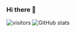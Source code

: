 ### Hi there 👋

![visitors](https://visitor-badge.glitch.me/badge?page_id=yrz1994)
![GitHub stats](https://github-readme-stats.vercel.app/api?username=yrz1994&show_icons=true&count_private=true&hide=prs&theme=tokyonight)
